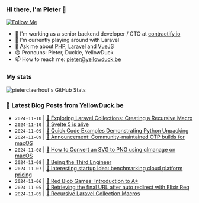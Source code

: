 ### Hi there, I'm Pieter 👋  
[![Follow Me](https://img.shields.io/github/followers/pieterclaerhout?label=Follow&style=social)](https://github.com/pieterclaerhout)

- 🏢 I'm working as a senior backend developer / CTO at [contractify.io](https://contractify.io)
- 🌱 I’m currently playing around with Laravel
- 💬 Ask me about [PHP](https://php.net), [Laravel](http://laravel.com) and [VueJS](https://vuejs.org)
- 😄 Pronouns: Pieter, Duckie, YellowDuck
- 📫 How to reach me: pieter@yellowduck.be

### My stats

![pieterclaerhout's GitHub Stats](https://github-readme-stats.vercel.app/api?username=pieterclaerhout&show_icons=true&count_private=true&line_height=40)

### 📩 Latest Blog Posts from [YellowDuck.be](https://www.yellowduck.be/)
<!-- BLOG-POST-LIST:START -->
- `2024-11-10` | [🐥 Exploring Laravel Collections: Creating a Recursive Macro](https://www.yellowduck.be/posts/exploring-laravel-collections-creating-a-recursive-macro)  
- `2024-11-10` | [🔗 Svelte 5 is alive](https://www.yellowduck.be/posts/svelte-5-is-alive)  
- `2024-11-09` | [🔗 Quick Code Examples Demonstrating Python Unpacking](https://www.yellowduck.be/posts/quick-code-examples-demonstrating-python-unpacking)  
- `2024-11-09` | [🔗 Announcement: Community-maintained OTP builds for macOS](https://www.yellowduck.be/posts/announcement-community-maintained-otp-builds-for-macos)  
- `2024-11-08` | [🐥 How to Convert an SVG to PNG using qlmanage on macOS](https://www.yellowduck.be/posts/how-to-convert-an-svg-to-png-using-qlmanage-on-macos)  
- `2024-11-08` | [🔗 Being the Third Engineer](https://www.yellowduck.be/posts/being-the-third-engineer)  
- `2024-11-07` | [🔗 Interesting startup idea: benchmarking cloud platform pricing](https://www.yellowduck.be/posts/interesting-startup-idea-benchmarking-cloud-platform-pricing)  
- `2024-11-06` | [🔗 Red Blob Games: Introduction to A*](https://www.yellowduck.be/posts/red-blob-games-introduction-to-a)  
- `2024-11-05` | [🐥 Retrieving the final URL after auto redirect with Elixir Req](https://www.yellowduck.be/posts/retrieving-the-final-url-after-auto-redirect-with-elixir-req)  
- `2024-11-05` | [🔗 Recursive Laravel Collection Macros](https://www.yellowduck.be/posts/recursive-laravel-collection-macros)  

<!-- BLOG-POST-LIST:END -->
